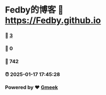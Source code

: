 # Fedby的博客 :link: https://Fedby.github.io 
### :page_facing_up: [3](https://Fedby.github.io/tag.html) 
### :speech_balloon: 0 
### :hibiscus: 742 
### :alarm_clock: 2025-01-17 17:45:28 
### Powered by :heart: [Gmeek](https://github.com/Meekdai/Gmeek)
